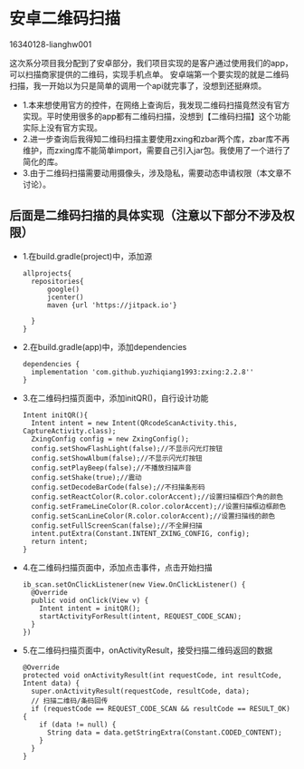 # 安卓二维码扫描
16340128-lianghw001

这次系分项目我分配到了安卓部分，我们项目实现的是客户通过使用我们的app，可以扫描商家提供的二维码，实现手机点单。
安卓端第一个要实现的就是二维码扫描，我一开始以为只是简单的调用一个api就完事了，没想到还挺麻烦。

- 1.本来想使用官方的控件，在网络上查询后，我发现二维码扫描竟然没有官方实现。平时使用很多的app都有二维码扫描，没想到【二维码扫描】这个功能实际上没有官方实现。
- 2.进一步查询后我得知二维码扫描主要使用zxing和zbar两个库，zbar库不再维护，而zxing库不能简单import，需要自己引入jar包。我使用了一个进行了简化的库。
- 3.由于二维码扫描需要动用摄像头，涉及隐私，需要动态申请权限（本文章不讨论）。

## 后面是二维码扫描的具体实现（注意以下部分不涉及权限）

- 1.在build.gradle(project)中，添加源
  ```
  allprojects{
    repositories{
        google()
        jcenter()
        maven {url 'https://jitpack.io'}
        
    }
  }
  ```
- 2.在build.gradle(app)中，添加dependencies
  ```
  dependencies {
    implementation 'com.github.yuzhiqiang1993:zxing:2.2.8''
  }
  ```
- 3.在二维码扫描页面中，添加initQR()，自行设计功能
  ```
  Intent initQR(){
    Intent intent = new Intent(QRcodeScanActivity.this, CaptureActivity.class);
    ZxingConfig config = new ZxingConfig();
    config.setShowFlashLight(false);//不显示闪光灯按钮
    config.setShowAlbum(false);//不显示闪光灯按钮
    config.setPlayBeep(false);//不播放扫描声音
    config.setShake(true);//震动
    config.setDecodeBarCode(false);//不扫描条形码
    config.setReactColor(R.color.colorAccent);//设置扫描框四个角的颜色
    config.setFrameLineColor(R.color.colorAccent);//设置扫描框边框颜色
    config.setScanLineColor(R.color.colorAccent);//设置扫描线的颜色
    config.setFullScreenScan(false);//不全屏扫描
    intent.putExtra(Constant.INTENT_ZXING_CONFIG, config);
    return intent;
  }
  ```
- 4.在二维码扫描页面中，添加点击事件，点击开始扫描
  ```
  ib_scan.setOnClickListener(new View.OnClickListener() {
    @Override
    public void onClick(View v) {
      Intent intent = initQR();
      startActivityForResult(intent, REQUEST_CODE_SCAN);
    }
  })
  ```
- 5.在二维码扫描页面中，onActivityResult，接受扫描二维码返回的数据
  ```
  @Override
  protected void onActivityResult(int requestCode, int resultCode, Intent data) {
    super.onActivityResult(requestCode, resultCode, data);
    // 扫描二维码/条码回传
    if (requestCode == REQUEST_CODE_SCAN && resultCode == RESULT_OK) {
      if (data != null) {
        String data = data.getStringExtra(Constant.CODED_CONTENT);
      }
    }
  }
  ```

